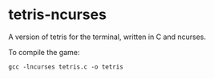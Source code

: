 # tetris-ncurses

A version of tetris for the terminal, written in C and ncurses.

To compile the game:
```
gcc -lncurses tetris.c -o tetris
```
